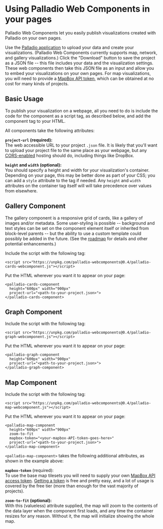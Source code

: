 # Using Palladio Web Components in your pages

Palladio Web Components let you easily publish visualizations created with Palladio on your own pages.

Use the [Palladio application](http://hdlab.stanford.edu/palladio/) to upload your data and create your visualizations. (Palladio Web Components currently supports map, network, and gallery visualizations.) Click the "Download" button to save the project as a JSON file -- this file includes your data and the visualization settings. These web components then take this JSON file as an input and allow you to embed your visualizations on your own pages. For map visualizations, you will need to provide a [MapBox API token](https://docs.mapbox.com/accounts/guides/tokens/), which can be obtained at no cost for many kinds of projects.

## Basic Usage

To publish your visualization on a webpage, all you need to do is include the code for the component as a script tag, as described below, and add the component tag to your HTML.

All components take the following attributes:

**`project-url` (required):**  
The web accessible URL to your project `.json` file. It is likely that you'll want to upload your project file to the same place as your webpage, but any [CORS-enabled](https://www.w3.org/wiki/CORS_Enabled) hosting should do, including things like DropBox.

**`height` and `width` (optional):**  
You should specify a height and width for your visualization's container. Depending on your page, this may be better done as part of your CSS; you can add a `style` attribute to the tag if needed. Any `height` and `width` attributes on the container tag itself will will take precedence over values from elsewhere.


## Gallery Component

The gallery component is a responsive grid of cards, like a gallery of images and/or metadata. Some user-styling is possible -- background and text styles can be set on the component element itself or inherited from block-level parents -- but the ability to use a custom template could possibly be added in the future. (See the [roadmap](roadmap.md) for details and other potential enhancements.)

Include the script with the following tag:

```
<script src="https://unpkg.com/palladio-webcomponents@0.4/palladio-cards-webcomponent.js"></script>
```

Put the HTML wherever you want it to appear on your page:

```
<palladio-cards-component
  height="600px" width="900px"
  project-url="<path-to-your-project.json>">
</palladio-cards-component>
```

## Graph Component

Include the script with the following tag:

```
<script src="https://unpkg.com/palladio-webcomponents@0.4/palladio-graph-webcomponent.js"></script>
```

Put the HTML wherever you want it to appear on your page:

```
<palladio-graph-component
  height="600px" width="900px"
  project-url="<path-to-your-project.json>">
</palladio-graph-component>
```

## Map Component

Include the script with the following tag:

```
<script src="https://unpkg.com/palladio-webcomponents@0.4/palladio-map-webcomponent.js"></script>
```

Put the HTML wherever you want it to appear on your page:

```
<palladio-map-component
  height="600px" width="900px"
  zoom-to-fit
  mapbox-token="<your-mapbox-API-token-goes-here>"
  project-url="<path-to-your-project.json>">
</palladio-map-component>
```

`<palladio-map-component>` takes the following additional attributes, as shown in the example above:

**`mapbox-token`** (required):  
To use the base map tilesets you will need to supply your own [MapBox API access token](https://docs.mapbox.com/accounts/guides/tokens/). [Getting a token](https://docs.mapbox.com/accounts/guides/) is free and pretty easy, and a lot of usage is covered by the free tier (more than enough for the vast majority of projects).

**`zoom-to-fit` (optional):**  
With this (valueless) attribute supplied, the map will zoom to the contents of the data layer when the component first loads, and any time the container resizes for any reason. Without it, the map will initialize showing the whole map.
